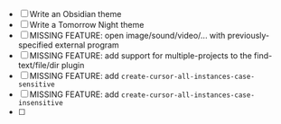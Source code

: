 - [ ] Write an Obsidian theme
- [ ] Write a Tomorrow Night theme
- [ ] MISSING FEATURE: open image/sound/video/... with previously-specified external program
- [ ] MISSING FEATURE: add support for multiple-projects to the find-text/file/dir plugin
- [ ] MISSING FEATURE: add `create-cursor-all-instances-case-sensitive`
- [ ] MISSING FEATURE: add `create-cursor-all-instances-case-insensitive`
- [ ] 

